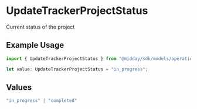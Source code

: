 # UpdateTrackerProjectStatus

Current status of the project

## Example Usage

```typescript
import { UpdateTrackerProjectStatus } from "@midday/sdk/models/operations";

let value: UpdateTrackerProjectStatus = "in_progress";
```

## Values

```typescript
"in_progress" | "completed"
```